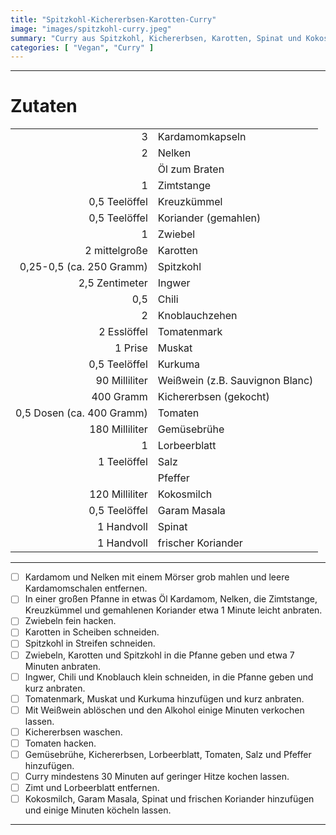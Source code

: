 ```yaml
---
title: "Spitzkohl-Kichererbsen-Karotten-Curry"
image: "images/spitzkohl-curry.jpeg"
summary: "Curry aus Spitzkohl, Kichererbsen, Karotten, Spinat und Kokosmilch gewürzt mit Zimt, Nelken, Kardamom, Kreuzkümmel und Garam Masala"
categories: [ "Vegan", "Curry" ]
---
```


---

# Zutaten

|                           |                                 |
|--------------------------:|:--------------------------------|
|                         3 | Kardamomkapseln                 |
|                         2 | Nelken                          |
|                           | Öl zum Braten                   |
|                         1 | Zimtstange                      |
|             0,5 Teelöffel | Kreuzkümmel                     |
|             0,5 Teelöffel | Koriander (gemahlen)            |
|                         1 | Zwiebel                         |
|             2 mittelgroße | Karotten                        |
|  0,25-0,5 (ca. 250 Gramm) | Spitzkohl                       |
|            2,5 Zentimeter | Ingwer                          |
|                       0,5 | Chili                           |
|                         2 | Knoblauchzehen                  |
|               2 Esslöffel | Tomatenmark                     |
|                   1 Prise | Muskat                          |
|             0,5 Teelöffel | Kurkuma                         |
|             90 Milliliter | Weißwein (z.B. Sauvignon Blanc) |
|                 400 Gramm | Kichererbsen (gekocht)          |
| 0,5 Dosen (ca. 400 Gramm) | Tomaten                         |
|            180 Milliliter | Gemüsebrühe                     |
|                         1 | Lorbeerblatt                    |
|               1 Teelöffel | Salz                            |
|                           | Pfeffer                         |
|            120 Milliliter | Kokosmilch                      |
|             0,5 Teelöffel | Garam Masala                    |
|                1 Handvoll | Spinat                          |
|                1 Handvoll | frischer Koriander              |

---

- [ ] Kardamom und Nelken mit einem Mörser grob mahlen und leere Kardamomschalen entfernen.
- [ ] In einer großen Pfanne in etwas Öl Kardamom, Nelken, die Zimtstange, Kreuzkümmel und gemahlenen Koriander etwa 1
  Minute leicht anbraten.
- [ ] Zwiebeln fein hacken.
- [ ] Karotten in Scheiben schneiden.
- [ ] Spitzkohl in Streifen schneiden.
- [ ] Zwiebeln, Karotten und Spitzkohl in die Pfanne geben und etwa 7 Minuten anbraten.
- [ ] Ingwer, Chili und Knoblauch klein schneiden, in die Pfanne geben und kurz anbraten.
- [ ] Tomatenmark, Muskat und Kurkuma hinzufügen und kurz anbraten.
- [ ] Mit Weißwein ablöschen und den Alkohol einige Minuten verkochen lassen.
- [ ] Kichererbsen waschen.
- [ ] Tomaten hacken.
- [ ] Gemüsebrühe, Kichererbsen, Lorbeerblatt, Tomaten, Salz und Pfeffer hinzufügen.
- [ ] Curry mindestens 30 Minuten auf geringer Hitze kochen lassen.
- [ ] Zimt und Lorbeerblatt entfernen.
- [ ] Kokosmilch, Garam Masala, Spinat und frischen Koriander hinzufügen und einige Minuten köcheln lassen.

---
